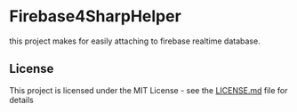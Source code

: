 
# Firebase4SharpHelper

this project makes for easily attaching to firebase realtime database.

## License

This project is licensed under the MIT License - see the [LICENSE.md](LICENCE.md) file for details
